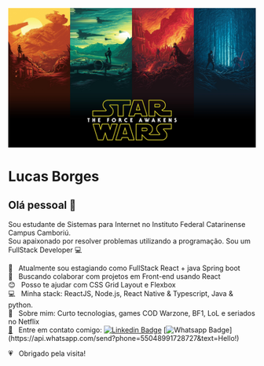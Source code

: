 <img width="auto" src="https://github.com/lucasborgesdev/lucasborgesdev/blob/master/Geek-Wallpapers-HD-PixelsTalk.Net.jpg">


# Lucas Borges

## Olá pessoal 👋
Sou estudante de Sistemas para Internet no Instituto Federal Catarinense Campus Camboriú. 
<br/> Sou apaixonado por resolver problemas utilizando a programação.
Sou um FullStack Developer :computer:

 :rocket:  &nbsp; Atualmente sou estagiando como FullStack React + java Spring boot
 <br/> :purple_heart: &nbsp; Buscando colaborar com projetos em Front-end usando React
 <br/> :blush: &nbsp; Posso te ajudar com CSS Grid Layout e Flexbox
 <br/> :computer: &nbsp; Minha stack: ReactJS, Node.js, React Native & Typescript, Java & python.
 <br/> 💬  &nbsp; Sobre mim: Curto tecnologias, games COD Warzone, BF1, LoL e seriados no Netflix
 <br/> <a href="mailto:lucas_borges_br@hotmail">:email:</a> &nbsp; Entre em contato comigo: [![Linkedin Badge](https://img.shields.io/badge/-LinkedIn-blue?style=flat-square&logo=Linkedin&logoColor=white&link=https://www.linkedin.com/in/lucas-borges-813a2637/)](https://www.linkedin.com/in/lucas-borges-813a2637/)  [![Whatsapp Badge](https://img.shields.io/badge/-Whatsapp-4CA143?style=flat-square&labelColor=4CA143&logo=whatsapp&logoColor=white&link=https://api.whatsapp.com/send?phone=55048991728727&text=Hello!)](https://api.whatsapp.com/send?phone=55048991728727&text=Hello!) 
 
:heartpulse:&nbsp;&nbsp; Obrigado pela visita!
